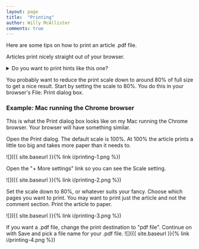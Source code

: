 ```yaml
---
layout: page
title:  "Printing"
author: Willy McAllister
comments: true
---
```


Here are some tips on how to print an article .pdf file.

Articles print nicely straight out of your browser. 

<details>
<summary>Do you want to print hints like this one?</summary>
<p>Before you print, decide if you want all the hidden hints to print. Open each one by clicking the blue triangle. Then go ahead with printing.</p>
</details>

You probably want to reduce the print scale down to around 80% of full size to get a nice result. Start by setting the scale to 80%. You do this in your browser's File: Print dialog box.

### Example: Mac running the Chrome browser

This is what the Print dialog box looks like on my Mac running the Chrome browser. Your browser will have something similar.

Open the Print dialog. The default scale is 100%. At 100% the article prints a little too big and takes more paper than it needs to.

![]({{ site.baseurl }}{% link i/printing-1.png %})

Open the "$+$ More settings" link so you can see the Scale setting.

![]({{ site.baseurl }}{% link i/printing-2.png %})

Set the scale down to 80%, or whatever suits your fancy. Choose which pages you want to print. You may want to print just the article and not the comment section. Print the article to paper. 

![]({{ site.baseurl }}{% link i/printing-3.png %})

If you want a .pdf file, change the print destination to "pdf file". Continue on with Save and pick a file name for your .pdf file.
![]({{ site.baseurl }}{% link i/printing-4.png %})
